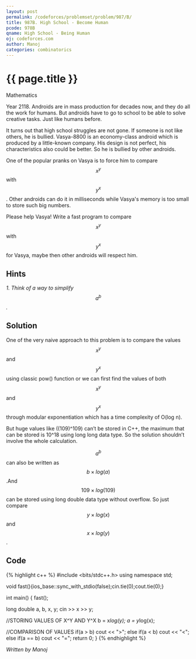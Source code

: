 ```yaml
---
layout: post
permalink: /codeforces/problemset/problem/987/B/
title: 987B. High School - Become Human
pcode: 978B
qname: High School - Being Human
oj: codeforces.com
author: Manoj
categories: combinatorics
---
```


{{ page.title }}
================

<span class="tag-boxed">Mathematics</span>

Year 2118. Androids are in mass production for decades now, and they do all the work for humans. But androids have to go to school to be able to solve creative tasks. Just like humans before.

It turns out that high school struggles are not gone. If someone is not like others, he is bullied. Vasya-8800 is an economy-class android which is produced by a little-known company. His design is not perfect, his characteristics also could be better. So he is bullied by other androids.

One of the popular pranks on Vasya is to force him to compare $$x^{y}$$ with $$y^{x}$$. Other androids can do it in milliseconds while Vasya's memory is too small to store such big numbers.

Please help Vasya! Write a fast program to compare $$x^{y}$$ with $$y^{x}$$ for Vasya, maybe then other androids will respect him.

Hints
-----

*1. Think of a way to simplify $$a^{b}$$.*

Solution
--------

One of the very naive approach to this problem is to compare the values $$x^{y}$$ and $$y^{x}$$ using classic pow() function or we can first find the values of both $$x^{y}$$ and $$y^{x}$$ through modular exponentiation which has a time complexity of O(log n).

But huge values like ((109)^109) can’t be stored in C++, the maximum that can be stored is 10^18 using long long data type. So the solution shouldn’t involve the whole calculation.

$$a^{b}$$ can also be written as $$b \times log(a)$$.And $$109 \times log(109)$$ can be stored using long double data type without overflow.  So just compare $$y \times log(x)$$ and $$x \times log(y)$$.

Code
----

{% highlight c++ %}
#include <bits/stdc++.h>
using namespace std;

void fast(){ios_base::sync_with_stdio(false);cin.tie(0);cout.tie(0);}

int main() {
  fast();

  long double a, b, x, y;
  cin >> x >> y;

  //STORING VALUES OF X^Y AND Y^X
  b = x*log(y);
  a = y*log(x);
  
  //COMPARISON OF VALUES
  if(a > b) cout << ">";
  else if(a < b) cout << "<";
  else if(a == b) cout << "=";
  return 0;
}
{% endhighlight %}

*Written by Manoj*

